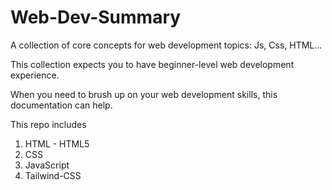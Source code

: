 # Web-Dev-Summary

A collection of core concepts for web development topics: Js, Css, HTML...

This collection expects you to have beginner-level web development experience.

When you need to brush up on your web development skills, this documentation can help.

This repo includes

1. HTML - HTML5
2. CSS
3. JavaScript
4. Tailwind-CSS
